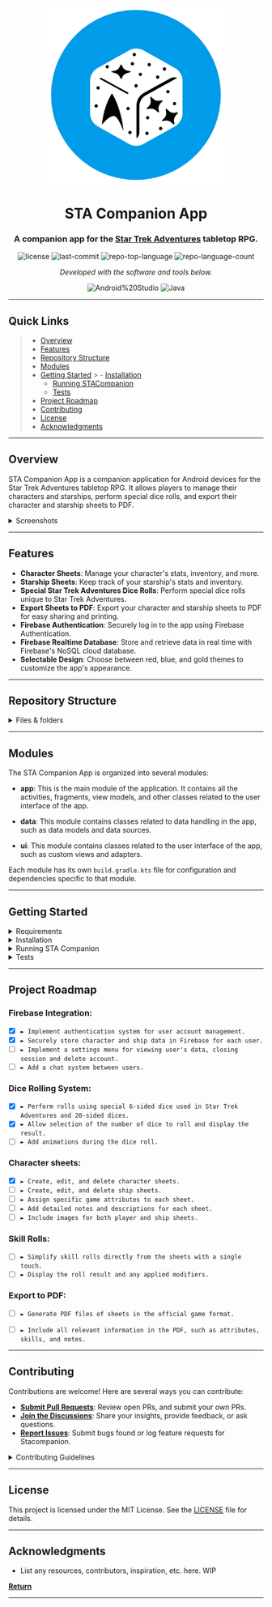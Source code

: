 <p align="center">
  <img src="images/stacompanion_blue_rounded.png" width="350"/>
</p>

<p align="center">
    <h1 align="center">STA Companion App</h1>
</p>
<p align="center">
    <h3 align="center">A companion app for the <a href="https://www.modiphius.net/collections/star-trek-adventures">Star Trek Adventures</a> tabletop RPG.</h3>
</p>
<p align="center">
	<img src="https://img.shields.io/github/license/k3ssdev/STACompanion" alt="license">
	<img src="https://img.shields.io/github/last-commit/k3ssdev/STACompanion" alt="last-commit">
	<img src="https://img.shields.io/github/languages/top/k3ssdev/STACompanion" alt="repo-top-language">
	<img src="https://img.shields.io/github/languages/count/k3ssdev/STACompanion" alt="repo-language-count">
<p align="center">
		<em>Developed with the software and tools below.</em>
</p>
<p align="center">
	<img src="https://img.shields.io/badge/Android%20Studio-3DDC84.svg?style=for-the-badge&logo=android-studio&logoColor=black" alt="Android%20Studio">
	<img src="https://img.shields.io/badge/java-%23ED8B00.svg?style=for-the-badge&logo=openjdk&logoColor=black" alt="Java">
</p>
<hr>

##  Quick Links

> - [ Overview](#-overview)
> - [ Features](#-features)
> - [ Repository Structure](#-repository-structure)
> - [ Modules](#-modules)
> - [ Getting Started](#-getting-started)
    >   - [ Installation](#-installation)
>   - [ Running STACompanion](#-running-STACompanion)
>   - [ Tests](#-tests)
> - [ Project Roadmap](#-project-roadmap)
> - [ Contributing](#-contributing)
> - [ License](#-license)
> - [ Acknowledgments](#-acknowledgments)

---

##  Overview

STA Companion App is a companion application for Android devices for the Star Trek Adventures tabletop RPG. It allows players to manage their characters and starships, perform special dice rolls, and export their character and starship sheets to PDF.

<details closed>
    <summary>Screenshots</summary>

</br>

![stacompanion_screenshot_1](images/stacompanion_screenshot_1.jpg)

![stacompanion_screenshot_2](images/stacompanion_screenshot_2.jpg)

![stacompanion_screenshot_3](images/stacompanion_screenshot_3.jpg)

</details>

---

##  Features

- **Character Sheets**: Manage your character's stats, inventory, and more.
- **Starship Sheets**: Keep track of your starship's stats and inventory.
- **Special Star Trek Adventures Dice Rolls**: Perform special dice rolls unique to Star Trek Adventures.
- **Export Sheets to PDF**: Export your character and starship sheets to PDF for easy sharing and printing.
- **Firebase Authentication**: Securely log in to the app using Firebase Authentication.
- **Firebase Realtime Database**: Store and retrieve data in real time with Firebase's NoSQL cloud database.
- **Selectable Design**: Choose between red, blue, and gold themes to customize the app's appearance.

---



##  Repository Structure

<details closed>
    <summary>Files & folders</summary>

```sh
└── STACompanion/
    ├── app
    │   ├── build.gradle.kts
    │   ├── google-services.json
    │   ├── proguard-rules.pro
    │   └── src
    │       ├── androidTest
    │       │   └── java
    │       │       └── io
    │       │           └── github
    │       │               └── k3ssdev
    │       │                   └── stacompanion
    │       │                       └── ExampleInstrumentedTest.java
    │       ├── main
    │       │   ├── AndroidManifest.xml
    │       │   ├── ic_launcher-playstore.png
    │       │   ├── java
    │       │   │   └── io
    │       │   │       └── github
    │       │   │           └── k3ssdev
    │       │   │               └── stacompanion
    │       │   │                   ├── data
    │       │   │                   │   ├── CharacterSheetAdapter.java
    │       │   │                   │   └── CharacterSheet.java
    │       │   │                   ├── LoginActivity.java
    │       │   │                   ├── MainActivity.java
    │       │   │                   ├── RegisterActivity.java
    │       │   │                   └── ui
    │       │   │                       ├── characters
    │       │   │                       │   ├── CharactersFragment.java
    │       │   │                       │   └── CharactersViewModel.java
    │       │   │                       ├── dice
    │       │   │                       │   ├── DiceFragment.java
    │       │   │                       │   └── DiceViewModel.java
    │       │   │                       └── settings
    │       │   │                           ├── SettingsFragment.java
    │       │   │                           └── SettingsViewModel.java
    │       │   └── res
    │       │       ├── anim
    │       │       │   └── rotate_animation.xml
    │       │       ├── drawable
    │       │       │   ├── baseline_add_24.xml
    │       │       │   ├── custom_edittext.xml
    │       │       │   ├── ic_baseline_person_24.xml
    │       │       │   ├── ic_dashboard_black_24dp.xml
    │       │       │   ├── ic_email.xml
    │       │       │   ├── ic_google.xml
    │       │       │   ├── ic_home_black_24dp.xml
    │       │       │   ├── ic_launcher_background.xml
    │       │       │   ├── ic_launcher_foreground.xml
    │       │       │   ├── ic_notifications_black_24dp.xml
    │       │       │   ├── ic_search_black_24dp.xml
    │       │       │   ├── lock_76.xml
    │       │       │   └── rounded_button.xml
    │       │       ├── drawable-night
    │       │       │   ├── baseline_add_24.xml
    │       │       │   ├── ic_baseline_person_24.xml
    │       │       │   └── lock_76.xml
    │       │       ├── layout
    │       │       │   ├── activity_login.xml
    │       │       │   ├── activity_main.xml
    │       │       │   ├── activity_register.xml
    │       │       │   ├── fragment_account.xml
    │       │       │   ├── fragment_character.xml
    │       │       │   └── fragment_dice.xml
    │       │       ├── menu
    │       │       │   ├── bottom_nav_menu.xml
    │       │       │   └── toolbar_menu.xml
    │       │       ├── mipmap-anydpi-v26
    │       │       │   ├── ic_launcher_round.xml
    │       │       │   └── ic_launcher.xml
    │       │       ├── mipmap-hdpi
    │       │       │   ├── google_icon.png
    │       │       │   ├── ic_launcher_foreground.webp
    │       │       │   ├── ic_launcher_round.webp
    │       │       │   ├── ic_launcher.webp
    │       │       │   ├── stacompanion_blue.png
    │       │       │   ├── stacompanion_logo2.png
    │       │       │   ├── stacompanion_logo.png
    │       │       │   ├── stacompanion_red.png
    │       │       │   └── stacompanion_yellow.png
    │       │       ├── mipmap-mdpi
    │       │       │   ├── ic_launcher_foreground.webp
    │       │       │   ├── ic_launcher_round.webp
    │       │       │   └── ic_launcher.webp
    │       │       ├── mipmap-xhdpi
    │       │       │   ├── ic_launcher_foreground.webp
    │       │       │   ├── ic_launcher_round.webp
    │       │       │   └── ic_launcher.webp
    │       │       ├── mipmap-xxhdpi
    │       │       │   ├── ic_launcher_foreground.webp
    │       │       │   ├── ic_launcher_round.webp
    │       │       │   └── ic_launcher.webp
    │       │       ├── mipmap-xxxhdpi
    │       │       │   ├── ic_launcher_foreground.webp
    │       │       │   ├── ic_launcher_round.webp
    │       │       │   └── ic_launcher.webp
    │       │       ├── navigation
    │       │       │   └── mobile_navigation.xml
    │       │       ├── values
    │       │       │   ├── colors.xml
    │       │       │   ├── dimens.xml
    │       │       │   ├── strings.xml
    │       │       │   └── themes.xml
    │       │       ├── values-night
    │       │       │   ├── strings.xml
    │       │       │   └── themes.xml
    │       │       └── xml
    │       │           ├── backup_rules.xml
    │       │           └── data_extraction_rules.xml
    │       └── test
    │           └── java
    │               └── io
    │                   └── github
    │                       └── k3ssdev
    │                           └── stacompanion
    │                               └── ExampleUnitTest.java
    ├── build.gradle.kts
    ├── gradle
    │   └── wrapper
    │       ├── gradle-wrapper.jar
    │       └── gradle-wrapper.properties
    ├── gradle.properties
    ├── gradlew
    ├── gradlew.bat
    ├── local.properties
    └── settings.gradle.kts
```
</details>

---

##  Modules

The STA Companion App is organized into several modules:

- **app**: This is the main module of the application. It contains all the activities, fragments, view models, and other classes related to the user interface of the app.

- **data**: This module contains classes related to data handling in the app, such as data models and data sources.

- **ui**: This module contains classes related to the user interface of the app, such as custom views and adapters.

Each module has its own `build.gradle.kts` file for configuration and dependencies specific to that module.

---

##  Getting Started

<details closed>
    <summary>Requirements</summary>

WIP

</details>


<details closed>
    <summary>Installation</summary>

To install the STA Companion App on your local machine for development and testing purposes, follow these steps:

1. **Clone the repository**

   Open your terminal and use the following command to clone the repository:

   ```sh
   git clone https://github.com/k3ssdev/STACompanion.git
    ```
2. **Navigate to the project directory**

   Change your current directory to the project's directory:

   ```sh
   cd STACompanion
   ```
3. **Sync the project**

   Open the project in Android Studio and sync the project with Gradle files. This can be done by clicking on the `Sync Project with Gradle Files` button in the toolbar or by using the `File > Sync Project with Gradle Files` option in the menu.

4. **Build the project**

   Build the project by clicking on the `Build > Make Project` option in the menu or by clicking on the `Make Project` button in the toolbar (the hammer icon).

5. **Run the project**

   Run the app by clicking on the `Run > Run 'app'` option in the menu or by clicking on the `Run` button in the toolbar (the green play icon).

Please note that you need to have Android Studio and the Android SDK installed on your machine. Also, an Android device or emulator is required for running the app.

</details>

<details closed>
    <summary>Running STA Companion</summary>

1. **Select the Run Configuration**

   In Android Studio, select the appropriate run configuration from the dropdown in the toolbar. For most cases, this will be the `app` configuration.

2. **Select the Target Device**

   Click on the `Select Target Device` button in the toolbar (next to the run configuration dropdown). This will open a dialog where you can select an Android device or emulator to run the app on. If you don't have a device connected or an emulator set up, you can create a new Android Virtual Device (AVD) from this dialog.

3. **Run the App**

   Click on the `Run` button in the toolbar (the green play icon). This will build and run the app on the selected device or emulator.

Please note that the app requires Android 9.0 (API level 28) or higher to run.

</details>

<details closed>
    <summary>Tests</summary>

WIP

</details>

---

##  Project Roadmap

### Firebase Integration:

- [X] `► Implement authentication system for user account management.`
- [X] `► Securely store character and ship data in Firebase for each user.`
- [ ] `► Implement a settings menu for viewing user's data, closing session and delete account.`
- [ ] `► Add a chat system between users.`

### Dice Rolling System:

- [X] `► Perform rolls using special 6-sided dice used in Star Trek Adventures and 20-sided dices.`
- [X] `► Allow selection of the number of dice to roll and display the result.`
- [ ] `► Add animations during the dice roll.`

### Character sheets:

- [X] `► Create, edit, and delete character sheets.`
- [ ] `► Create, edit, and delete ship sheets.`
- [ ] `► Assign specific game attributes to each sheet.`
- [ ] `► Add detailed notes and descriptions for each sheet.`
- [ ] `► Include images for both player and ship sheets.`

### Skill Rolls:

- [ ] `► Simplify skill rolls directly from the sheets with a single touch.`
- [ ] `► Display the roll result and any applied modifiers.`

### Export to PDF:

- [ ] `► Generate PDF files of sheets in the official game format.`
- [ ] `► Include all relevant information in the PDF, such as attributes, skills, and notes.`


---

##  Contributing

Contributions are welcome! Here are several ways you can contribute:

- **[Submit Pull Requests](https://github/k3ssdev/STACompanion/blob/main/CONTRIBUTING.md)**: Review open PRs, and submit your own PRs.
- **[Join the Discussions](https://github/k3ssdev/STACompanion/discussions)**: Share your insights, provide feedback, or ask questions.
- **[Report Issues](https://github/k3ssdev/STACompanion/issues)**: Submit bugs found or log feature requests for Stacompanion.

<details closed>
    <summary>Contributing Guidelines</summary>

1. **Fork the Repository**: Start by forking the project repository to your GitHub account.
2. **Clone Locally**: Clone the forked repository to your local machine using a Git client.
   ```sh
   git clone https://github.com/k3ssdev/STACompanion
   ```
3. **Create a New Branch**: Always work on a new branch, giving it a descriptive name.
   ```sh
   git checkout -b new-feature-x
   ```
4. **Make Your Changes**: Develop and test your changes locally.
5. **Commit Your Changes**: Commit with a clear message describing your updates.
   ```sh
   git commit -m 'Implemented new feature x.'
   ```
6. **Push to GitHub**: Push the changes to your forked repository.
   ```sh
   git push origin new-feature-x
   ```
7. **Submit a Pull Request**: Create a PR against the original project repository. Clearly describe the changes and their motivations.

Once your PR is reviewed and approved, it will be merged into the main branch.

</details>

---

##  License

This project is licensed under the MIT License. See the [LICENSE](LICENSE) file for details.

---

##  Acknowledgments

- List any resources, contributors, inspiration, etc. here. WIP

[**Return**](##-Quick-Links)

---

